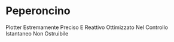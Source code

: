 # Peperoncino
Plotter Estremamente Preciso E Reattivo Ottimizzato Nel Controllo Istantaneo Non Ostruibile 
